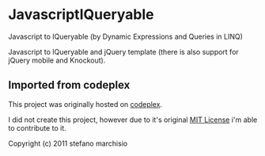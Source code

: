 # JavascriptIQueryable
Javascript to IQueryable (by Dynamic Expressions and Queries in LINQ)

Javascript to IQueryable and jQuery template (there is also support for jQuery mobile and Knockout).

## Imported from codeplex

This project was originally hosted on [codeplex](https://archive.codeplex.com/?p=javascriptiqueryable).

I did not create this project, however due to it's original [MIT License](LICENSE) i'm able to contribute to it.

Copyright (c) 2011 stefano marchisio